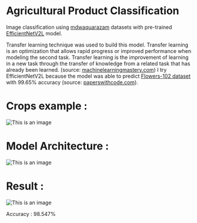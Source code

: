 # Agricultural Product Classification
Image classification using [mdwaquarazam](https://www.kaggle.com/datasets/mdwaquarazam/agricultural-crops-image-classification) datasets with pre-trained [EfficientNetV2L](https://www.tensorflow.org/api_docs/python/tf/keras/applications/efficientnet_v2/EfficientNetV2L) model. 

Transfer learning technique was used to build this model. Transfer learning is an optimization that allows rapid progress or improved performance when modeling the second task. Transfer learning is the improvement of learning in a new task through the transfer of knowledge from a related task that has already been learned. (source: [machinelearningmastery.com](https://machinelearningmastery.com/transfer-learning-for-deep-learning/#:~:text=Transfer%20learning%20is%20an%20optimization,that%20has%20already%20been%20learned.)) I try EfficientNetV2L because the model was able to predict [Flowers-102 dataset](https://www.tensorflow.org/datasets/catalog/oxford_flowers102) with 99.65% accuracy (source: [paperswithcode.com](https://paperswithcode.com/paper/sharpness-aware-minimization-for-efficiently-1)).

# Crops example :
![This is an image](https://i.ibb.co/3pqX94Z/Screen-Shot-2022-09-12-at-20-13-56.png)

# Model Architecture :
![This is an image](https://i.ibb.co/cTyTymj/download.png)

# Result :
![This is an image](https://i.ibb.co/wgC0v9w/download-1.png)

Accuracy : 98.547%
